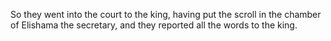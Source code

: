 So they went into the court to the king, having put the scroll in the chamber of Elishama the secretary, and they reported all the words to the king.
